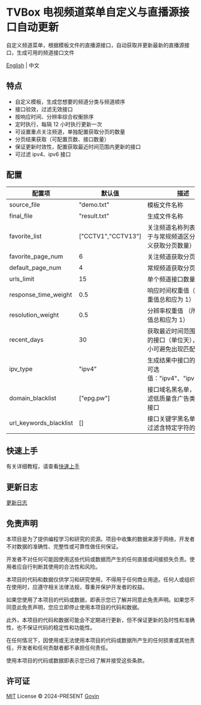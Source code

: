 # TVBox 电视频道菜单自定义与直播源接口自动更新

自定义频道菜单，根据模板文件的直播源接口，自动获取并更新最新的直播源接口，生成可用的频道接口文件

[English](./README-EN.md) | 中文

## 特点

- 自定义模板，生成您想要的频道分类与频道顺序
- 接口验效，过滤无效接口
- 按响应时间、分辨率综合权衡排序
- 定时执行，每隔 12 小时执行更新一次
- 可设置重点关注频道，单独配置获取分页的数量
- 分页结果获取（可配置页数、接口数量）
- 保证更新时效性，配置获取最近时间范围内更新的接口
- 可过滤 ipv4、ipv6 接口

## 配置

| 配置项                 | 默认值             | 描述                                                               |
| ---------------------- | ------------------ | ------------------------------------------------------------------ |
| source_file            | "demo.txt"         | 模板文件名称                                                       |
| final_file             | "result.txt"       | 生成文件名称                                                       |
| favorite_list          | ["CCTV1","CCTV13"] | 关注频道名称列表（仅用于与常规频道区分，自定义获取分页数量）       |
| favorite_page_num      | 6                  | 关注频道获取分页数量                                               |
| default_page_num       | 4                  | 常规频道获取分页数量                                               |
| urls_limit             | 15                 | 单个频道接口数量                                                   |
| response_time_weight   | 0.5                | 响应时间权重值（所有权重值总和应为 1）                             |
| resolution_weight      | 0.5                | 分辨率权重值 （所有权重值总和应为 1）                              |
| recent_days            | 30                 | 获取最近时间范围内更新的接口（单位天），适当减小可避免出现匹配问题 |
| ipv_type               | "ipv4"             | 生成结果中接口的类型，可选值："ipv4"、"ipv6"、"all"                |
| domain_blacklist       | ["epg.pw"]         | 接口域名黑名单，用于过滤低质量含广告类域名的接口                   |
| url_keywords_blacklist | []                 | 接口关键字黑名单，用于过滤含特定字符的接口                         |

## 快速上手

有关详细教程，请查看[快速上手](./docs/tutorial.md)

## 更新日志

[更新日志](./CHANGELOG.md)

## 免责声明

本项目是为了提供编程学习和研究的资源。项目中收集的数据来源于网络，开发者不对数据的准确性、完整性或可靠性做任何保证。

开发者不对任何可能因使用这些代码或数据而产生的任何直接或间接损失负责。使用者应自行判断其使用的合法性和风险。

本项目的代码和数据仅供学习和研究使用，不得用于任何商业用途。任何人或组织在使用时，应遵守相关法律法规，尊重并保护开发者的权益。

如果您使用了本项目的代码或数据，即表示您已了解并同意此免责声明。如果您不同意此免责声明，您应立即停止使用本项目的代码和数据。

此外，本项目的代码和数据可能会不定期进行更新，但不保证更新的及时性和准确性，也不保证代码的稳定性和功能性。

在任何情况下，因使用或无法使用本项目的代码或数据所产生的任何损害或其他责任，开发者和任何贡献者都不承担任何责任。

使用本项目的代码或数据即表示您已经了解并接受这些条款。

## 许可证

[MIT](./LICENSE) License &copy; 2024-PRESENT [Govin](https://github.com/guovin)
